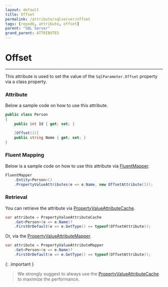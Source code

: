 ```yaml
---
layout: default
title: Offset
permalink: /attribute/sqlserver/offset
tags: [repodb, attribute, offset]
parent: "SQL Server"
grand_parent: ATTRIBUTES
---
```


# Offset

---

This attribute is used to set the value of the `SqlParameter.Offset` property via a class property.

### Attribute

Below a sample code on how to use this attribute.

```csharp
public class Person
{
    public int Id { get; set; }

    [Offset(1)]
    public string Name { get; set; }
}
```

### Fluent Mapping

Below is a sample code on how to use this attribute via [FluentMapper](/mapper/fluentmapper).

```csharp
FluentMapper
    .Entity<Person>()
    .PropertyValueAttributes(e => e.Name, new OffsetAttribute(1));
```

### Retrieval

You can retrieve the attribute via [PropertyValueAttributeCache](/cacher/propertyvalueattributecache).

```csharp
var attribute = PropertyValueAttributeCache
    .Get<Person>(e => e.Name)?
    .FirstOrDefault(e => e.GetType() == typeof(OffsetAttribute));
```

Or, via the [PropertyValueAttributeMapper](/mapper/propertyvalueattributemapper).

```csharp
var attribute = PropertyValueAttributeMapper
    .Get<Person>(e => e.Name)?
    .FirstOrDefault(e => e.GetType() == typeof(OffsetAttribute));
```

{: .important }
> We strongly suggest to always use the [PropertyValueAttributeCache](/cacher/propertyvalueattributecache) to maximize the performance.